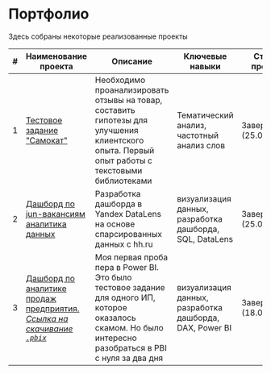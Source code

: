 # Портфолио
Здесь собраны некоторые реализованные проекты

| # | Наименование проекта | Описание | Ключевые навыки | Статус проекта |
| ----------- | ----------- | ----------- | ----------- | ----------- |
| 1 | [Тестовое задание "Самокат"]([https://datalens.yandex/sntzs4qf3i2mh](https://github.com/vadimstupakov/pet_projects_and_test_tasks/tree/bf2269b97e756ff051749bb2096c2fd0ee6be55c/samokat)) | Необходимо проанализировать отзывы на товар, составить гипотезы для улучшения клиентского опыта. Первый опыт работы с текстовыми библиотеками | Тематический анализ, частотный анализ слов | Завершен (25.07.2023) |
| 2 | [Дашборд по jun-вакансиям аналитика данных](https://datalens.yandex/sntzs4qf3i2mh) | Разработка дашборда в Yandex DataLens на основе спарсированных данных с hh.ru | визуализация данных, разработка дашборда, SQL, DataLens | Завершен (25.07.2023) |
| 3 | [Дашборд по аналитике продаж предприятия. <br> _Ссылка на скачивание ``.pbix``_](https://github.com/vadimstupakov/pet_projects/raw/main/Аналитика_продаж_тест_Ступаков_В.Ю..pbix) | Моя первая проба пера в Power BI. Это было тестовое задание для одного ИП, которое оказалось скамом. Но было интересно разобраться в PBI с нуля за два дня | визуализация данных, разработка дашборда, DAX, Power BI | Завершен (18.07.2023) |

